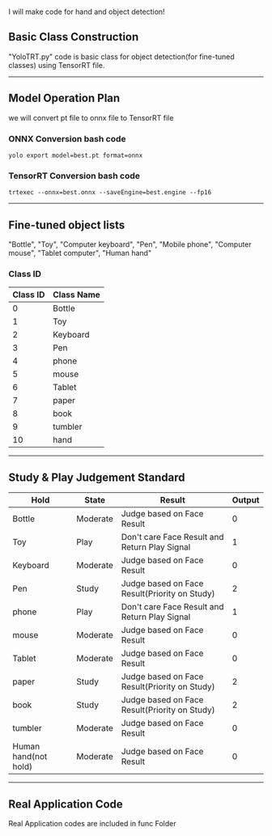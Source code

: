I will make code for hand and object detection!  

## Basic Class Construction  
"YoloTRT.py" code is basic class for object detection(for fine-tuned classes) using TensorRT file.

---
## Model Operation Plan
we will convert pt file to onnx file to TensorRT file

### ONNX Conversion bash code
```
yolo export model=best.pt format=onnx
```

### TensorRT Conversion bash code
```
trtexec --onnx=best.onnx --saveEngine=best.engine --fp16
```
---
## Fine-tuned object lists
"Bottle", "Toy", "Computer keyboard", "Pen", "Mobile phone", "Computer mouse", "Tablet computer", "Human hand" <br/>

### Class ID 

| Class ID | Class Name | 
|------|----------------------------------|
| 0 | Bottle   |
| 1 | Toy  |
| 2 | Keyboard | 
| 3 | Pen  |
| 4 | phone  |
| 5 | mouse  |
| 6 | Tablet |
| 7 | paper  |
| 8 | book  |
| 9 | tumbler |
| 10 | hand  |

---
## Study & Play Judgement Standard
| Hold | State | Result | Output |
|------|----------------------------------|---------------|----------------|
| Bottle | Moderate | Judge based on Face Result | 0 |
| Toy  | Play | Don't care Face Result and Return Play Signal | 1 |
| Keyboard | Moderate | Judge based on Face Result | 0 |
| Pen  | Study | Judge based on Face Result(Priority on Study) | 2 |
| phone  | Play | Don't care Face Result and Return Play Signal | 1 |
| mouse  | Moderate | Judge based on Face Result | 0 |
| Tablet  | Moderate | Judge based on Face Result | 0 |
| paper  | Study | Judge based on Face Result(Priority on Study) | 2 |
| book  | Study | Judge based on Face Result(Priority on Study) | 2 |
| tumbler  | Moderate | Judge based on Face Result | 0 |
| Human hand(not hold)  | Moderate | Judge based on Face Result | 0 |

---
## Real Application Code
Real Application codes are included in func Folder

